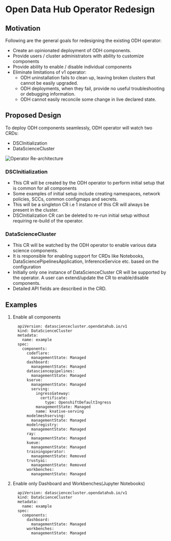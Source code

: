 # Open Data Hub Operator Redesign

## Motivation

Following are the general goals for redesigning the existing ODH operator:

- Create an opinionated deployment of ODH components.
- Provide users / cluster administrators with ability to customize components
- Provide ability to enable / disable individual components
- Eliminate limitations of v1 operator:
  - ODH uninstallation fails to clean up, leaving broken clusters that cannot be easily upgraded.
  - ODH deployments, when they fail, provide no useful troubleshooting or debugging information.
  - ODH cannot easily reconcile some change in live declared state.

## Proposed Design

To deploy ODH components seamlessly, ODH operator will watch two CRDs:

- DSCInitialization
- DataScienceCluster

![Operator Re-architecture](images/Operator%20Architecture.png)

### DSCInitialization

- This CR will be created by the ODH operator to perform initial setup that is common for all components
- Some examples of initial setup include creating namespaces, network policies, SCCs, common configmaps and secrets.
- This will be a singleton CR i.e 1 instance of this CR will always be present in the cluster.
- DSCInitialization CR can be deleted to re-run initial setup without requiring re-build of the operator.

### DataScienceCluster

- This CR will be watched by the ODH operator to enable various data science components.
- It is responsible for enabling support for CRDs like Notebooks, DataSciencePipelinesApplication, InferenceService etc. based on the configuration
- Initially only one instance of DataScienceCluster CR will be supported by the operator. A user can extend/update the CR to enable/disable components.
- Detailed API fields are described in the CRD.

## Examples

1. Enable all components

    ```console
      apiVersion: datasciencecluster.opendatahub.io/v1
      kind: DataScienceCluster
      metadata:
        name: example
      spec:
        components:
          codeflare:
            managementState: Managed
          dashboard:
            managementState: Managed
          datasciencepipelines:
            managementState: Managed
          kserve:
            managementState: Managed
            serving:
              ingressGateway:
                certificate:
                  type: OpenshiftDefaultIngress
              managementState: Managed
              name: knative-serving
          modelmeshserving:
            managementState: Managed
          modelregistry:
            managementState: Managed
          ray:
            managementState: Managed
          kueue:
            managementState: Managed
          trainingoperator:
            managementState: Removed
          trustyai:
            managementState: Removed
          workbenches:
            managementState: Managed
    ```

2. Enable only Dashboard and Workbenches(Jupyter Notebooks)

    ```console
      apiVersion: datasciencecluster.opendatahub.io/v1
      kind: DataScienceCluster
      metadata:
        name: example
      spec:
        components:
          dashboard:
            managementState: Managed
          workbenches:
            managementState: Managed 
    ```
